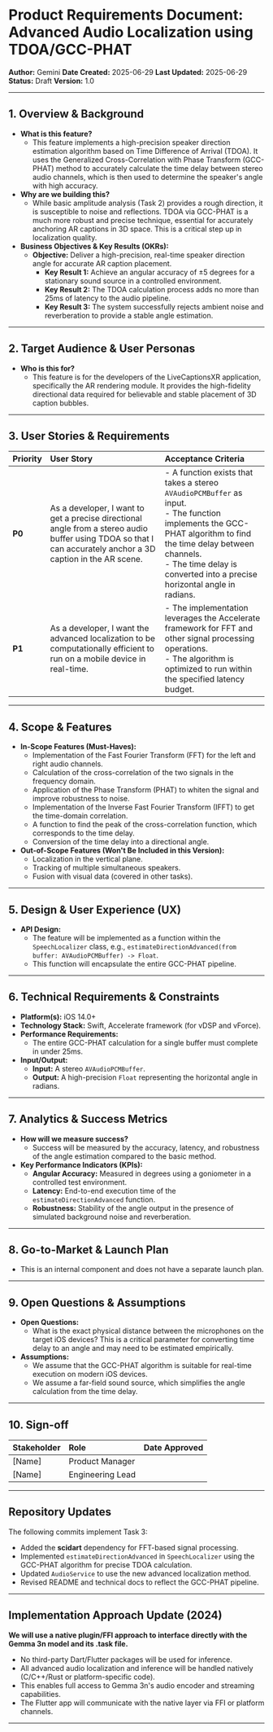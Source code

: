 # Product Requirements Document: Advanced Audio Localization using TDOA/GCC-PHAT

**Author:** Gemini
**Date Created:** 2025-06-29
**Last Updated:** 2025-06-29
**Status:** Draft
**Version:** 1.0

---

## 1. Overview & Background

*   **What is this feature?**
    *   This feature implements a high-precision speaker direction estimation algorithm based on Time Difference of Arrival (TDOA). It uses the Generalized Cross-Correlation with Phase Transform (GCC-PHAT) method to accurately calculate the time delay between stereo audio channels, which is then used to determine the speaker's angle with high accuracy.
*   **Why are we building this?**
    *   While basic amplitude analysis (Task 2) provides a rough direction, it is susceptible to noise and reflections. TDOA via GCC-PHAT is a much more robust and precise technique, essential for accurately anchoring AR captions in 3D space. This is a critical step up in localization quality.
*   **Business Objectives & Key Results (OKRs):**
    *   **Objective:** Deliver a high-precision, real-time speaker direction angle for accurate AR caption placement.
        *   **Key Result 1:** Achieve an angular accuracy of ±5 degrees for a stationary sound source in a controlled environment.
        *   **Key Result 2:** The TDOA calculation process adds no more than 25ms of latency to the audio pipeline.
        *   **Key Result 3:** The system successfully rejects ambient noise and reverberation to provide a stable angle estimation.

---

## 2. Target Audience & User Personas

*   **Who is this for?**
    *   This feature is for the developers of the LiveCaptionsXR application, specifically the AR rendering module. It provides the high-fidelity directional data required for believable and stable placement of 3D caption bubbles.

---

## 3. User Stories & Requirements

| Priority | User Story                                                                                             | Acceptance Criteria                                                                                                                                                              |
| :------- | :----------------------------------------------------------------------------------------------------- | :------------------------------------------------------------------------------------------------------------------------------------------------------------------------------- |
| **P0**   | As a developer, I want to get a precise directional angle from a stereo audio buffer using TDOA so that I can accurately anchor a 3D caption in the AR scene. | - A function exists that takes a stereo `AVAudioPCMBuffer` as input. <br> - The function implements the GCC-PHAT algorithm to find the time delay between channels. <br> - The time delay is converted into a precise horizontal angle in radians. |
| **P1**   | As a developer, I want the advanced localization to be computationally efficient to run on a mobile device in real-time. | - The implementation leverages the Accelerate framework for FFT and other signal processing operations. <br> - The algorithm is optimized to run within the specified latency budget. |

---

## 4. Scope & Features

*   **In-Scope Features (Must-Haves):**
    *   Implementation of the Fast Fourier Transform (FFT) for the left and right audio channels.
    *   Calculation of the cross-correlation of the two signals in the frequency domain.
    *   Application of the Phase Transform (PHAT) to whiten the signal and improve robustness to noise.
    *   Implementation of the Inverse Fast Fourier Transform (IFFT) to get the time-domain correlation.
    *   A function to find the peak of the cross-correlation function, which corresponds to the time delay.
    *   Conversion of the time delay into a directional angle.
*   **Out-of-Scope Features (Won't Be Included in this Version):**
    *   Localization in the vertical plane.
    *   Tracking of multiple simultaneous speakers.
    *   Fusion with visual data (covered in other tasks).

---

## 5. Design & User Experience (UX)

*   **API Design:**
    *   The feature will be implemented as a function within the `SpeechLocalizer` class, e.g., `estimateDirectionAdvanced(from buffer: AVAudioPCMBuffer) -> Float`.
    *   This function will encapsulate the entire GCC-PHAT pipeline.

---

## 6. Technical Requirements & Constraints

*   **Platform(s):** iOS 14.0+
*   **Technology Stack:** Swift, Accelerate framework (for vDSP and vForce).
*   **Performance Requirements:**
    *   The entire GCC-PHAT calculation for a single buffer must complete in under 25ms.
*   **Input/Output:**
    *   **Input:** A stereo `AVAudioPCMBuffer`.
    *   **Output:** A high-precision `Float` representing the horizontal angle in radians.

---

## 7. Analytics & Success Metrics

*   **How will we measure success?**
    *   Success will be measured by the accuracy, latency, and robustness of the angle estimation compared to the basic method.
*   **Key Performance Indicators (KPIs):**
    *   **Angular Accuracy:** Measured in degrees using a goniometer in a controlled test environment.
    *   **Latency:** End-to-end execution time of the `estimateDirectionAdvanced` function.
    *   **Robustness:** Stability of the angle output in the presence of simulated background noise and reverberation.

---

## 8. Go-to-Market & Launch Plan

*   This is an internal component and does not have a separate launch plan.

---

## 9. Open Questions & Assumptions

*   **Open Questions:**
    *   What is the exact physical distance between the microphones on the target iOS devices? This is a critical parameter for converting time delay to an angle and may need to be estimated empirically.
*   **Assumptions:**
    *   We assume that the GCC-PHAT algorithm is suitable for real-time execution on modern iOS devices.
    *   We assume a far-field sound source, which simplifies the angle calculation from the time delay.

---

## 10. Sign-off

| Stakeholder       | Role                | Date Approved |
| :---------------- | :------------------ | :------------ |
| [Name]            | Product Manager     |               |
| [Name]            | Engineering Lead    |               |

---

## Repository Updates

The following commits implement Task 3:

* Added the **scidart** dependency for FFT-based signal processing.
* Implemented `estimateDirectionAdvanced` in `SpeechLocalizer` using the
  GCC-PHAT algorithm for precise TDOA calculation.
* Updated `AudioService` to use the new advanced localization method.
* Revised README and technical docs to reflect the GCC-PHAT pipeline.

---

## Implementation Approach Update (2024)

**We will use a native plugin/FFI approach to interface directly with the Gemma 3n model and its .task file.**
- No third-party Dart/Flutter packages will be used for inference.
- All advanced audio localization and inference will be handled natively (C/C++/Rust or platform-specific code).
- This enables full access to Gemma 3n's audio encoder and streaming capabilities.
- The Flutter app will communicate with the native layer via FFI or platform channels.

---

